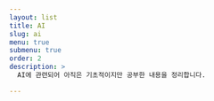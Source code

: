 ```yaml
---
layout: list
title: AI
slug: ai
menu: true
submenu: true
order: 2
description: >
  AI에 관련되어 아직은 기초적이지만 공부한 내용을 정리합니다.

---
```


